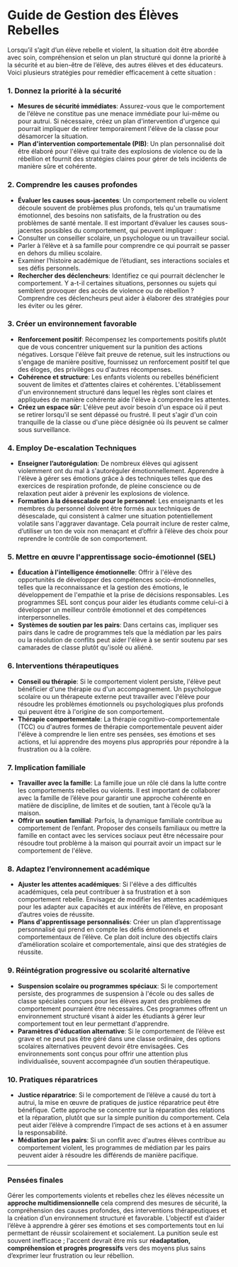 # Guide de Gestion des Élèves Rebelles

Lorsqu’il s’agit d’un élève rebelle et violent, la situation doit être abordée avec soin, compréhension et selon un plan structuré qui donne la priorité à la sécurité et au bien-être de l’élève, des autres élèves et des éducateurs. Voici plusieurs stratégies pour remédier efficacement à cette situation :

### **1. Donnez la priorité à la sécurité**

- **Mesures de sécurité immédiates**: Assurez-vous que le comportement de l’élève ne constitue pas une menace immédiate pour lui-même ou pour autrui. Si nécessaire, créez un plan d'intervention d'urgence qui pourrait impliquer de retirer temporairement l'élève de la classe pour désamorcer la situation.
- **Plan d'intervention comportementale (PIB)**: Un plan personnalisé doit être élaboré pour l'élève qui traite des explosions de violence ou de la rébellion et fournit des stratégies claires pour gérer de tels incidents de manière sûre et cohérente.

### **2. Comprendre les causes profondes**

- **Évaluer les causes sous-jacentes**: Un comportement rebelle ou violent découle souvent de problèmes plus profonds, tels qu'un traumatisme émotionnel, des besoins non satisfaits, de la frustration ou des problèmes de santé mentale. Il est important d’évaluer les causes sous-jacentes possibles du comportement, qui peuvent impliquer :
- Consulter un conseiller scolaire, un psychologue ou un travailleur social.
- Parler à l’élève et à sa famille pour comprendre ce qui pourrait se passer en dehors du milieu scolaire.
- Examiner l’histoire académique de l’étudiant, ses interactions sociales et ses défis personnels.
- **Rechercher des déclencheurs**: Identifiez ce qui pourrait déclencher le comportement. Y a-t-il certaines situations, personnes ou sujets qui semblent provoquer des accès de violence ou de rébellion ? Comprendre ces déclencheurs peut aider à élaborer des stratégies pour les éviter ou les gérer.

### **3. Créer un environnement favorable**

- **Renforcement positif**: Récompensez les comportements positifs plutôt que de vous concentrer uniquement sur la punition des actions négatives. Lorsque l'élève fait preuve de retenue, suit les instructions ou s'engage de manière positive, fournissez un renforcement positif tel que des éloges, des privilèges ou d'autres récompenses.
- **Cohérence et structure**: Les enfants violents ou rebelles bénéficient souvent de limites et d’attentes claires et cohérentes. L'établissement d'un environnement structuré dans lequel les règles sont claires et appliquées de manière cohérente aide l'élève à comprendre les attentes.
- **Créez un espace sûr**: L'élève peut avoir besoin d'un espace où il peut se retirer lorsqu'il se sent dépassé ou frustré. Il peut s'agir d'un coin tranquille de la classe ou d'une pièce désignée où ils peuvent se calmer sous surveillance.

### **4. Employ De-escalation Techniques**

- **Enseigner l’autorégulation**: De nombreux élèves qui agissent violemment ont du mal à s'autoréguler émotionnellement. Apprendre à l'élève à gérer ses émotions grâce à des techniques telles que des exercices de respiration profonde, de pleine conscience ou de relaxation peut aider à prévenir les explosions de violence.
- **Formation à la désescalade pour le personnel**: Les enseignants et les membres du personnel doivent être formés aux techniques de désescalade, qui consistent à calmer une situation potentiellement volatile sans l'aggraver davantage. Cela pourrait inclure de rester calme, d’utiliser un ton de voix non menaçant et d’offrir à l’élève des choix pour reprendre le contrôle de son comportement.

### **5. Mettre en œuvre l'apprentissage socio-émotionnel (SEL)**

- **Éducation à l'intelligence émotionnelle**: Offrir à l'élève des opportunités de développer des compétences socio-émotionnelles, telles que la reconnaissance et la gestion des émotions, le développement de l'empathie et la prise de décisions responsables. Les programmes SEL sont conçus pour aider les étudiants comme celui-ci à développer un meilleur contrôle émotionnel et des compétences interpersonnelles.
- **Systèmes de soutien par les pairs**: Dans certains cas, impliquer ses pairs dans le cadre de programmes tels que la médiation par les pairs ou la résolution de conflits peut aider l'élève à se sentir soutenu par ses camarades de classe plutôt qu'isolé ou aliéné.

### **6. Interventions thérapeutiques**

- **Conseil ou thérapie**: Si le comportement violent persiste, l'élève peut bénéficier d'une thérapie ou d'un accompagnement. Un psychologue scolaire ou un thérapeute externe peut travailler avec l'élève pour résoudre les problèmes émotionnels ou psychologiques plus profonds qui peuvent être à l'origine de son comportement.
- **Thérapie comportementale**: La thérapie cognitivo-comportementale (TCC) ou d'autres formes de thérapie comportementale peuvent aider l'élève à comprendre le lien entre ses pensées, ses émotions et ses actions, et lui apprendre des moyens plus appropriés pour répondre à la frustration ou à la colère.

### **7. Implication familiale**

- **Travailler avec la famille**: La famille joue un rôle clé dans la lutte contre les comportements rebelles ou violents. Il est important de collaborer avec la famille de l’élève pour garantir une approche cohérente en matière de discipline, de limites et de soutien, tant à l’école qu’à la maison.
- **Offrir un soutien familial**: Parfois, la dynamique familiale contribue au comportement de l’enfant. Proposer des conseils familiaux ou mettre la famille en contact avec les services sociaux peut être nécessaire pour résoudre tout problème à la maison qui pourrait avoir un impact sur le comportement de l'élève.

### **8. Adaptez l’environnement académique**

- **Ajuster les attentes académiques**: Si l'élève a des difficultés académiques, cela peut contribuer à sa frustration et à son comportement rebelle. Envisagez de modifier les attentes académiques pour les adapter aux capacités et aux intérêts de l’élève, en proposant d’autres voies de réussite.
- **Plans d'apprentissage personnalisés**: Créer un plan d’apprentissage personnalisé qui prend en compte les défis émotionnels et comportementaux de l’élève. Ce plan doit inclure des objectifs clairs d’amélioration scolaire et comportementale, ainsi que des stratégies de réussite.

### **9. Réintégration progressive ou scolarité alternative**

- **Suspension scolaire ou programmes spéciaux**: Si le comportement persiste, des programmes de suspension à l'école ou des salles de classe spéciales conçues pour les élèves ayant des problèmes de comportement pourraient être nécessaires. Ces programmes offrent un environnement structuré visant à aider les étudiants à gérer leur comportement tout en leur permettant d'apprendre.
- **Paramètres d'éducation alternative**: Si le comportement de l’élève est grave et ne peut pas être géré dans une classe ordinaire, des options scolaires alternatives peuvent devoir être envisagées. Ces environnements sont conçus pour offrir une attention plus individualisée, souvent accompagnée d’un soutien thérapeutique.

### **10. Pratiques réparatrices**

- **Justice réparatrice**: Si le comportement de l’élève a causé du tort à autrui, la mise en œuvre de pratiques de justice réparatrice peut être bénéfique. Cette approche se concentre sur la réparation des relations et la réparation, plutôt que sur la simple punition du comportement. Cela peut aider l’élève à comprendre l’impact de ses actions et à en assumer la responsabilité.
- **Médiation par les pairs**: Si un conflit avec d'autres élèves contribue au comportement violent, les programmes de médiation par les pairs peuvent aider à résoudre les différends de manière pacifique.

---

### **Pensées finales**

Gérer les comportements violents et rebelles chez les élèves nécessite un **approche multidimensionnelle** cela comprend des mesures de sécurité, la compréhension des causes profondes, des interventions thérapeutiques et la création d’un environnement structuré et favorable. L’objectif est d’aider l’élève à apprendre à gérer ses émotions et ses comportements tout en lui permettant de réussir scolairement et socialement. La punition seule est souvent inefficace ; l'accent devrait être mis sur **réadaptation, compréhension et progrès progressifs** vers des moyens plus sains d’exprimer leur frustration ou leur rébellion.